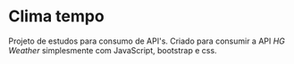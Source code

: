 # Clima tempo

Projeto de estudos para consumo de API's. Criado para consumir a API _HG Weather_ simplesmente com JavaScript, bootstrap e css.
